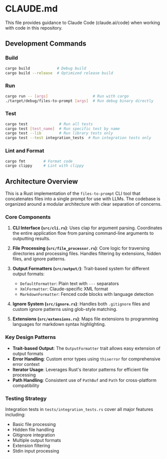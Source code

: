 # CLAUDE.md

This file provides guidance to Claude Code (claude.ai/code) when working with code in this repository.

## Development Commands

### Build
```bash
cargo build            # Debug build
cargo build --release  # Optimized release build
```

### Run
```bash
cargo run -- [args]                    # Run with cargo
./target/debug/files-to-prompt [args]  # Run debug binary directly
```

### Test
```bash
cargo test              # Run all tests
cargo test [test_name]  # Run specific test by name
cargo test --lib        # Run library tests only
cargo test --test integration_tests  # Run integration tests only
```

### Lint and Format
```bash
cargo fmt        # Format code
cargo clippy     # Lint with clippy
```

## Architecture Overview

This is a Rust implementation of the `files-to-prompt` CLI tool that concatenates files into a single prompt for use with LLMs. The codebase is organized around a modular architecture with clear separation of concerns.

### Core Components

1. **CLI Interface (`src/cli.rs`)**: Uses clap for argument parsing. Coordinates the entire application flow from parsing command-line arguments to outputting results.

2. **File Processing (`src/file_processor.rs`)**: Core logic for traversing directories and processing files. Handles filtering by extensions, hidden files, and ignore patterns.

3. **Output Formatters (`src/output/`)**: Trait-based system for different output formats:
   - `DefaultFormatter`: Plain text with `---` separators
   - `XmlFormatter`: Claude-specific XML format
   - `MarkdownFormatter`: Fenced code blocks with language detection

4. **Ignore System (`src/ignore.rs`)**: Handles both `.gitignore` files and custom ignore patterns using glob-style matching.

5. **Extensions (`src/extensions.rs`)**: Maps file extensions to programming languages for markdown syntax highlighting.

### Key Design Patterns

- **Trait-based Output**: The `OutputFormatter` trait allows easy extension of output formats
- **Error Handling**: Custom error types using `thiserror` for comprehensive error context
- **Iterator Usage**: Leverages Rust's iterator patterns for efficient file processing
- **Path Handling**: Consistent use of `PathBuf` and `Path` for cross-platform compatibility

### Testing Strategy

Integration tests in `tests/integration_tests.rs` cover all major features including:
- Basic file processing
- Hidden file handling
- Gitignore integration
- Multiple output formats
- Extension filtering
- Stdin input processing